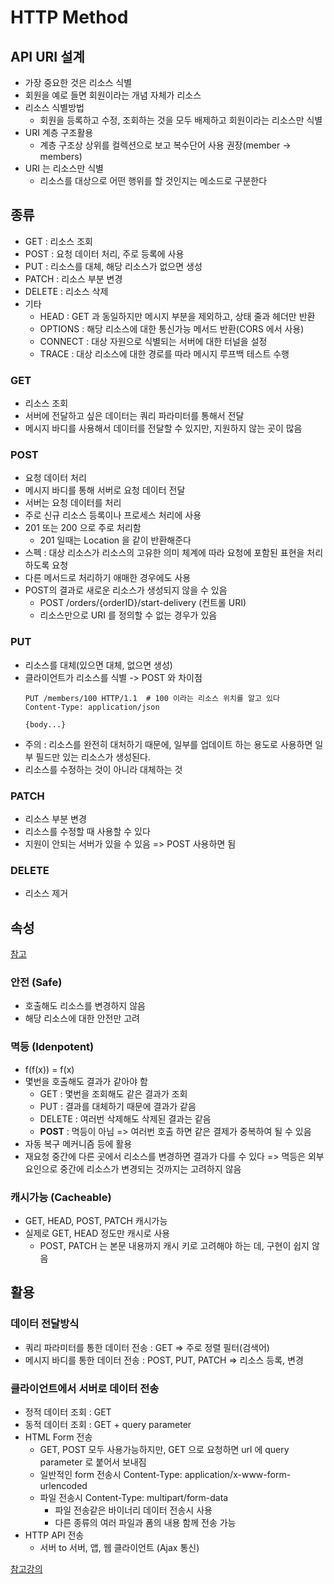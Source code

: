 # HTTP Method
## API URI 설계
- 가장 중요한 것은 리소스 식별
- 회원을 예로 들면 회원이라는 개념 자체가 리소스
- 리소스 식별방법
  - 회원을 등록하고 수정, 조회하는 것을 모두 배제하고 회원이라는 리소스만 식별
- URI 계층 구조활용
  - 계층 구조상 상위를 컬렉션으로 보고 복수단어 사용 권장(member -> members)
- URI 는 리소스만 식별
  - 리소스를 대상으로 어떤 행위를 할 것인지는 메소드로 구분한다

## 종류
- GET : 리소스 조회
- POST : 요청 데이터 처리, 주로 등록에 사용
- PUT : 리소스를 대체, 해당 리소스가 없으면 생성
- PATCH : 리소스 부분 변경
- DELETE : 리소스 삭제
- 기타
  - HEAD : GET 과 동일하지만 메시지 부분을 제외하고, 상태 줄과 헤더만 반환
  - OPTIONS : 해당 리소스에 대한 통신가능 메서드 반환(CORS 에서 사용)
  - CONNECT : 대상 자원으로 식별되는 서버에 대한 터널을 설정
  - TRACE : 대상 리소스에 대한 경로를 따라 메시지 루프백 테스트 수행

### GET
- 리소스 조회
- 서버에 전달하고 싶은 데이터는 쿼리 파라미터를 통해서 전달
- 메시지 바디를 사용해서 데이터를 전달할 수 있지만, 지원하지 않는 곳이 많음

### POST
- 요청 데이터 처리
- 메시지 바디를 통해 서버로 요청 데이터 전달
- 서버는 요청 데이터를 처리
- 주로 신규 리소스 등록이나 프로세스 처리에 사용
- 201 또는 200 으로 주로 처리함
  - 201 일때는 Location 을 같이 반환해준다
- 스펙 : 대상 리소스가 리소스의 고유한 의미 체계에 따라 요청에 포함된 표현을 처리하도록 요청
- 다른 메서드로 처리하기 애매한 경우에도 사용
- POST의 결과로 새로운 리소스가 생성되지 않을 수 있음
  - POST /orders/{orderID}/start-delivery (컨트롤 URI)
  - 리소스만으로 URI 를 정의할 수 없는 경우가 있음

### PUT
- 리소스를 대체(있으면 대체, 없으면 생성)
- 클라이언트가 리소스를 식별 -> POST 와 차이점
  ```
  PUT /members/100 HTTP/1.1  # 100 이라는 리소스 위치를 알고 있다
  Content-Type: application/json
  
  {body...}
  ```
- 주의 : 리소스를 완전히 대처하기 때문에, 일부를 업데이트 하는 용도로 사용하면 일부 필드만 있는 리소스가 생성된다.
- 리소스를 수정하는 것이 아니라 대체하는 것

### PATCH
- 리소스 부분 변경
- 리소스를 수정할 때 사용할 수 있다
- 지원이 안되는 서버가 있을 수 있음 => POST 사용하면 됨

### DELETE
- 리소스 제거

## 속성  
[참고](https://ko.wikipedia.org/wiki/HTTP#요약표)

### 안전 (Safe)
- 호출해도 리소스를 변경하지 않음
- 해당 리소스에 대한 안전만 고려

### 멱등 (Idenpotent)
- f(f(x)) = f(x)
- 몇번을 호출해도 결과가 같아야 함
  - GET : 몇번을 조회해도 같은 결과가 조회
  - PUT : 결과를 대체하기 때문에 결과가 같음
  - DELETE : 여러번 삭제해도 삭제된 결과는 같음
  - **POST** : 멱등이 아님 => 여러번 호출 하면 같은 결제가 중복하여 될 수 있음
- 자동 복구 메커니즘 등에 활용
- 재요청 중간에 다른 곳에서 리소스를 변경하면 결과가 다를 수 있다 => 멱등은 외부 요인으로 중간에 리소스가 변경되는 것까지는 고려하지 않음

### 캐시가능 (Cacheable)
- GET, HEAD, POST, PATCH 캐시가능
- 실제로 GET, HEAD 정도만 캐시로 사용
  - POST, PATCH 는 본문 내용까지 캐시 키로 고려해야 하는 데, 구현이 쉽지 않음

## 활용
### 데이터 전달방식
-  쿼리 파라미터를 통한 데이터 전송 : GET => 주로 정렬 필터(검색어)
-  메시지 바디를 통한 데이터 전송 : POST, PUT, PATCH => 리소스 등록, 변경 

### 클라이언트에서 서버로 데이터 전송
- 정적 데이터 조회 : GET
- 동적 데이터 조회 : GET + query parameter
- HTML Form 전송
  - GET, POST 모두 사용가능하지만, GET 으로 요청하면 url 에 query parameter 로 붙어서 보내짐
  - 일반적인 form 전송시 Content-Type: application/x-www-form-urlencoded
  - 파일 전송시 Content-Type: multipart/form-data
    - 파일 전송같은 바이너리 데이터 전송시 사용
    - 다른 종류의 여러 파일과 폼의 내용 함께 전송 가능
- HTTP API 전송
  - 서버 to 서버, 앱, 웹 클라이언트 (Ajax 통신)

[참고강의](https://www.inflearn.com/course/http-%EC%9B%B9-%EB%84%A4%ED%8A%B8%EC%9B%8C%ED%81%AC)
